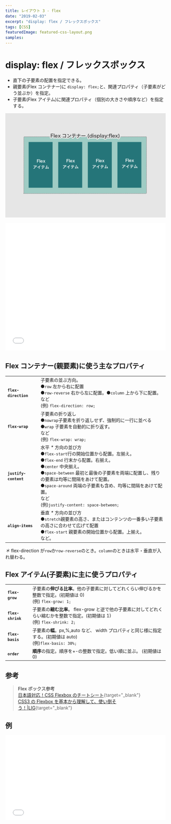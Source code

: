```yaml
---
title: レイアウト 3 - flex
date: "2019-02-03"
excerpt: "display: flex / フレックスボックス"
tags: [CSS]
featuredImage: featured-css-layout.png
samples:
---
```


# display: flex / フレックスボックス

- 直下の子要素の配置を指定できる。
- 親要素(Flex コンテナー)に `display: flex;`と、関連プロパティ（子要素がどう並ぶか）を指定。
- 子要素(Flex アイテム)に関連プロパティ（個別の大きさや順序など）を指定する。

![flex](./fig_c_08.png)

<iframe height="400" style="width: 100%;" scrolling="no" title="flexbox - 0" src="//codepen.io/RsakaiForEducation/embed/xJxdJX/?height=265&theme-id=dark&default-tab=css,result" frameborder="no" allowtransparency="true" allowfullscreen="true">
  See the Pen <a href='https://codepen.io/RsakaiForEducation/pen/xJxdJX/'>flexbox - 0</a> by R Sakai
  (<a href='https://codepen.io/RsakaiForEducation'>@RsakaiForEducation</a>) on <a href='https://codepen.io'>CodePen</a>.
</iframe>

## Flex コンテナー(親要素)に使う主なプロパティ

|                       |                                                                                                                                                                                                                                                                                                                                                     |
| :-------------------- | --------------------------------------------------------------------------------------------------------------------------------------------------------------------------------------------------------------------------------------------------------------------------------------------------------------------------------------------------- |
| **`flex-direction`**  | 子要素の並ぶ方向。<br>●`row` 左から右に配置<br>●`row-reverse` 右から左に配置。●`column` 上から下に配置。 <br>など<br>(例) `flex-direction: row;`                                                                                                                                                                                                    |
| **`flex-wrap`**       | 子要素の折り返し<br>●`nowrap`子要素を折り返しせず、強制的に一行に並べる<br>●`wrap` 子要素を自動的に折り返す。 <br>など<br>(例) `flex-wrap: wrap;`                                                                                                                                                                                                   |
| **`justify-content`** | 水平 _\*_ 方向の並び方 <br>●`flex-start`行の開始位置から配置。左揃え。<br>●`flex-end` 行末から配置。右揃え。<br>●`center` 中央揃え。　<br>●`space-between` 最初と最後の子要素を両端に配置し、残りの要素は均等に間隔をあけて配置。<br>●`space-around` 両端の子要素も含め、均等に間隔をあけて配置。 <br>など<br>(例)`justify-content: space-between;` |
| **`align-items`**     | 垂直 _\*_ 方向の並び方<br>●`stretch`親要素の高さ、またはコンテンツの一番多い子要素の高さに合わせて広げて配置<br>●`flex-start` 親要素の開始位置から配置。上揃え。<br>など。                                                                                                                                                                          |

_＊_ flex-direction が`row`か`row-reverse`のとき。`column`のときは水平・垂直が入れ替わる。

## Flex アイテム(子要素)に主に使うプロパティ

|                   |                                                                                                                               |
| :---------------- | ----------------------------------------------------------------------------------------------------------------------------- |
| **`flex-grow`**   | 子要素の**伸びる比率**。他の子要素に対してどれくらい伸びるかを整数で指定。(初期値は 0)<br>(例) `flex-grow: 1;`                |
| **`flex-shrink`** | 子要素の**縮む比率**。 flex-grow と逆で他の子要素に対してどれくらい縮むかを整数で指定。(初期値は 1)<br>(例) `flex-shrink: 2;` |
| **`flex-basis`**  | 子要素の**幅**。px,%,auto など、 width プロパティと同じ様に指定する。(初期値は auto)<br>(例)`flex-basis: 30%;`                |
| **`order`**       | **順序**の指定。順序を+-の整数で指定。低い順に並ぶ。 (初期値は 0)                                                             |

## 参考

> **Flex ボックス参考**  
> [日本語対応！CSS Flexbox のチートシート](https://www.webcreatorbox.com/tech/css-flexbox-cheat-sheet){target="\_blank"}  
> [CSS3 の Flexbox を基本から理解して、使い倒そう！|LIG](https://liginc.co.jp/web/html-css/css/21024){target="\_blank"}

## 例

<iframe height="265" style="width: 100%;" scrolling="no" title="flexbox - example" src="//codepen.io/RsakaiForEducation/embed/RBwZGG/?height=265&theme-id=dark&default-tab=css,result" frameborder="no" allowtransparency="true" allowfullscreen="true">
  See the Pen <a href='https://codepen.io/RsakaiForEducation/pen/RBwZGG/'>flexbox - example</a> by R Sakai
  (<a href='https://codepen.io/RsakaiForEducation'>@RsakaiForEducation</a>) on <a href='https://codepen.io'>CodePen</a>.
</iframe>
